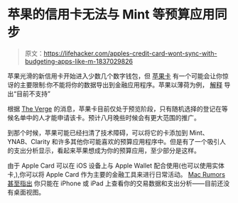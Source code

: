 # 苹果的信用卡无法与 Mint 等预算应用同步

> 原文：<https://lifehacker.com/apples-credit-card-wont-sync-with-budgeting-apps-like-m-1837029826>

苹果光滑的新信用卡开始进入少数几个数字钱包，但 [苹果卡](https://lifehacker.com/the-apple-card-is-an-average-rewards-card-1833550903) 有一个可能会让你惊讶的主要限制:你不能将你的数据导出到金融应用程序。苹果以薄荷为例， [解释](https://support.apple.com/en-us/HT209489) 导出“目前不支持”



根据 [The Verge](https://www.theverge.com/2019/8/6/20756048/apple-card-availability-sign-up-cancel-apr-iphone-goldman-sachs) 的消息，苹果卡目前仅处于预览阶段，只有随机选择的登记在等候名单中的人才能申请该卡。预计八月晚些时候会有更大范围的推广。

到那个时候，苹果可能已经扫清了技术障碍，可以将它的卡添加到 Mint、YNAB、Clarity 和许多其他你可能喜欢的预算应用程序中。但是有了一个吸引人的支出分析显示，看起来苹果想成为你的预算应用，至少部分是这样。

由于 Apple Card 可以在 iOS 设备上与 Apple Wallet 配合使用(也可以使用实体卡,),你可以将 Apple Card 作为主要的金融工具来进行日常活动。 [Mac Rumors 甚至指出](https://www.macrumors.com/2019/08/06/apple-card-no-exporting-data/) 你只能在 iPhone 或 iPad 上查看你的交易数据和支出分析——目前还没有桌面视图。